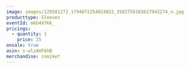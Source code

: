 ```yaml
---
image: images/129581272_1794672254024022_3582756183627942274_n.jpg
producttype: Sleeves
eventId: mkb4XfKk_
pricings:
  - quantity: 1
    price: 25
onsale: true
asin: s-wlzAUF6hB
merchandise: comiket
---
```

